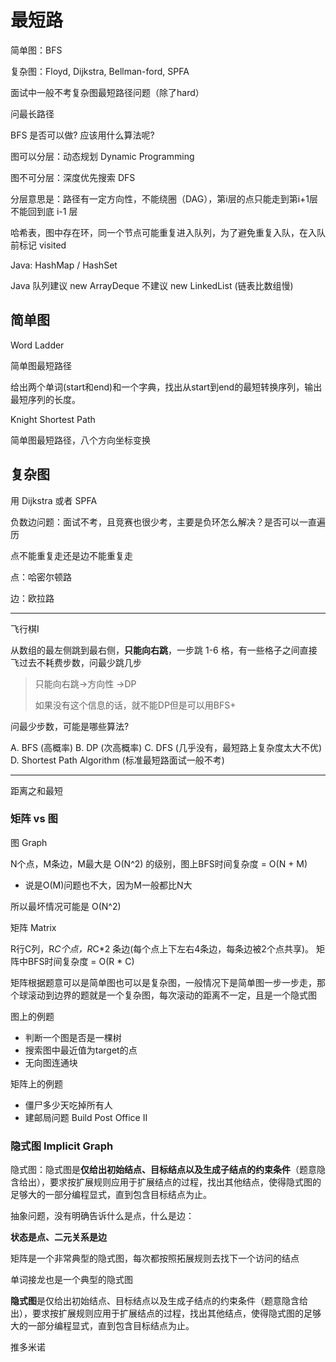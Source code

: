 # 最短路

简单图：BFS

复杂图：Floyd, Dijkstra, Bellman-ford, SPFA

面试中一般不考复杂图最短路径问题（除了hard）

问最长路径

BFS 是否可以做? 应该用什么算法呢?

图可以分层：动态规划 Dynamic Programming

图不可分层：深度优先搜索 DFS

分层意思是：路径有一定方向性，不能绕圈（DAG），第i层的点只能走到第i+1层不能回到底 i-1 层

哈希表，图中存在环，同一个节点可能重复进入队列，为了避免重复入队，在入队前标记 visited

Java: HashMap / HashSet

Java 队列建议 new ArrayDeque 不建议 new LinkedList (链表比数组慢)

## 简单图

Word Ladder

简单图最短路径

给出两个单词(start和end)和一个字典，找出从start到end的最短转换序列，输出最短序列的长度。

Knight Shortest Path

简单图最短路径，八个方向坐标变换

## 复杂图

用 Dijkstra 或者 SPFA

负数边问题：面试不考，且竞赛也很少考，主要是负环怎么解决？是否可以一直遍历

点不能重复走还是边不能重复走

点：哈密尔顿路

边：欧拉路

---

飞行棋I

从数组的最左侧跳到最右侧，**只能向右跳**，一步跳 1-6 格，有一些格子之间直接飞过去不耗费步数，问最少跳几步

> 只能向右跳->方向性 ->DP
>
> 如果没有这个信息的话，就不能DP但是可以用BFS+

问最少步数，可能是哪些算法?

A. BFS (高概率)
B. DP (次高概率)
C. DFS (几乎没有，最短路上复杂度太大不优)
D. Shortest Path Algorithm (标准最短路面试一般不考)

---

距离之和最短

### 矩阵 vs 图

图 Graph

N个点，M条边，M最大是 O(N^2) 的级别，图上BFS时间复杂度 = O(N + M)

- 说是O(M)问题也不大，因为M一般都比N大

所以最坏情况可能是 O(N^2)

矩阵 Matrix

R行C列，R*C个点，R*C*2 条边(每个点上下左右4条边，每条边被2个点共享)。 矩阵中BFS时间复杂度 = O(R * C)

矩阵根据题意可以是简单图也可以是复杂图，一般情况下是简单图一步一步走，那个球滚动到边界的题就是一个复杂图，每次滚动的距离不一定，且是一个隐式图

图上的例题

- 判断一个图是否是一棵树
- 搜索图中最近值为target的点
- 无向图连通块

矩阵上的例题

- 僵尸多少天吃掉所有人
- 建邮局问题 Build Post Office II

### 隐式图 Implicit Graph

隐式图：隐式图是**仅给出初始结点、目标结点以及生成子结点的约束条件**（题意隐含给出），要求按扩展规则应用于扩展结点的过程，找出其他结点，使得隐式图的足够大的一部分编程显式，直到包含目标结点为止。

抽象问题，没有明确告诉什么是点，什么是边：

**状态是点、二元关系是边**

矩阵是一个非常典型的隐式图，每次都按照拓展规则去找下一个访问的结点

单词接龙也是一个典型的隐式图

**隐式图**是仅给出初始结点、目标结点以及生成子结点的约束条件（题意隐含给出），要求按扩展规则应用于扩展结点的过程，找出其他结点，使得隐式图的足够大的一部分编程显式，直到包含目标结点为止。

推多米诺
